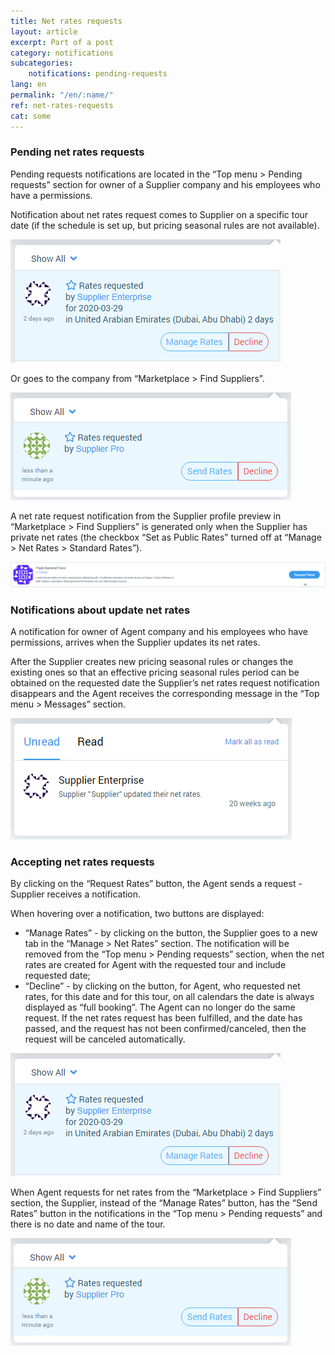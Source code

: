 ```yaml
---
title: Net rates requests
layout: article
excerpt: Part of a post
category: notifications
subcategories:
    notifications: pending-requests
lang: en
permalink: "/en/:name/"
ref: net-rates-requests
cat: some
---
```


### **Pending net rates requests**

Pending requests notifications are located in the “Top menu > Pending requests” section for owner of a Supplier company and his employees who have a permissions.

Notification about net rates request comes to Supplier on a specific tour date (if the schedule is set up, but pricing seasonal rules are not available).

![Net_rates_requests1](/assets/images/net_rates_requests1.png)

Or goes to the company from “Marketplace > Find Suppliers”.

![Net_rates_requests2](/assets/images/net_rates_requests2.png)

A net rate request notification from the Supplier profile preview in “Marketplace > Find Suppliers” is generated only when the Supplier has private net rates (the checkbox “Set as Public Rates” turned off at “Manage > Net Rates > Standard Rates”).

![Net_rates_requests3](/assets/images/net_rates_requests3.png)

### **Notifications about update net rates**

A notification for owner of Agent company and his employees who have permissions, arrives when the Supplier updates its net rates.

After the Supplier creates new pricing seasonal rules or changes the existing ones so that an effective pricing seasonal rules period can be obtained on the requested date the Supplier’s net rates request notification disappears and the Agent receives the corresponding message in the “Top menu > Messages” section.

![Net_rates_requests4](/assets/images/net_rates_requests4.png)

### **Accepting net rates requests**

By clicking on the “Request Rates” button, the Agent sends a request - Supplier receives a notification.

When hovering over a notification, two buttons are displayed:
- “Manage Rates” - by clicking on the button, the Supplier goes to a new tab in the “Manage > Net Rates” section. The notification will be removed from the “Top menu > Pending requests” section, when the net rates are created for Agent with the requested tour and include requested date;
- “Decline” - by clicking on the button, for Agent, who requested net rates, for this date and for this tour, on all calendars the date is always displayed as “full booking”. The Agent can no longer do the same request. If the net rates request has been fulfilled, and the date has passed, and the request has not been confirmed/canceled, then the request will be canceled automatically.

![Net_rates_requests6](/assets/images/net_rates_requests1.png)

When Agent requests for net rates from the “Marketplace > Find Suppliers” section, the Supplier, instead of the “Manage Rates” button, has the “Send Rates” button in the notifications in the “Top menu > Pending requests” and there is no date and name of the tour.

![Net_rates_requests7](/assets/images/net_rates_requests2.png)
